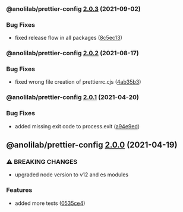 ### @anolilab/prettier-config [2.0.3](https://github.com/anolilab/javascript-style-guide/compare/@anolilab/prettier-config@2.0.2...@anolilab/prettier-config@2.0.3) (2021-09-02)


### Bug Fixes

* fixed release flow in all packages ([8c5ec13](https://github.com/anolilab/javascript-style-guide/commit/8c5ec1341e11ccf48d8d3e8f8808fb162d062d97))

### @anolilab/prettier-config [2.0.2](https://github.com/anolilab/javascript-style-guide/compare/@anolilab/prettier-config@2.0.1...@anolilab/prettier-config@2.0.2) (2021-08-17)


### Bug Fixes

* fixed wrong file creation of prettierrc.cjs ([4ab35b3](https://github.com/anolilab/javascript-style-guide/commit/4ab35b3b78c05b5e36285c84d829de0af8aaa1d5))

### @anolilab/prettier-config [2.0.1](https://github.com/anolilab/javascript-style-guide/compare/@anolilab/prettier-config@2.0.0...@anolilab/prettier-config@2.0.1) (2021-04-20)


### Bug Fixes

* added missing exit code to process.exit ([a94e9ed](https://github.com/anolilab/javascript-style-guide/commit/a94e9edfae21dbf9219c1c709d5aba95f9910d68))

## @anolilab/prettier-config [2.0.0](https://github.com/anolilab/javascript-style-guide/compare/@anolilab/prettier-config@1.0.0...@anolilab/prettier-config@2.0.0) (2021-04-19)


### ⚠ BREAKING CHANGES

* upgraded node version to v12 and es modules

### Features

* added more tests ([0535ce4](https://github.com/anolilab/javascript-style-guide/commit/0535ce477766e80286e7f6aecf10bae33b5be594))
